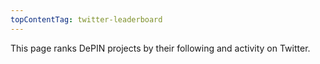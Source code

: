 ```yaml
---
topContentTag: twitter-leaderboard
---
```


This page ranks DePIN projects by their following and activity on Twitter.
